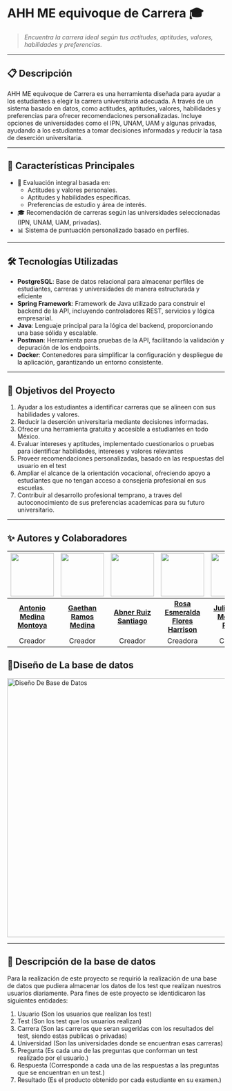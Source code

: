# **AHH ME equivoque de Carrera** 🎓  
> _Encuentra la carrera ideal según tus actitudes, aptitudes, valores, habilidades y preferencias._

---

## 📋 **Descripción**  
AHH ME equivoque de Carrera es una herramienta diseñada para ayudar a los estudiantes a elegir la carrera universitaria adecuada. A través de un sistema basado en datos,  como actitudes, aptitudes, valores, habilidades y preferencias para ofrecer recomendaciones personalizadas. Incluye opciones de universidades como el IPN, UNAM, UAM y algunas privadas, ayudando a los estudiantes a tomar decisiones informadas y reducir la tasa de deserción universitaria.

---

## 🚀 **Características Principales**  
- 🧠 Evaluación integral basada en:
  - Actitudes y valores personales.
  - Aptitudes y habilidades específicas.
  - Preferencias de estudio y área de interés.
- 🎓 Recomendación de carreras según las universidades seleccionadas (IPN, UNAM, UAM, privadas).
- 📊 Sistema de puntuación personalizado basado en perfiles.

---

## 🛠️ **Tecnologías Utilizadas**  
- **PostgreSQL**: Base de datos relacional para almacenar perfiles de estudiantes, carreras y universidades de manera estructurada y eficiente  
- **Spring Framework**: Framework de Java utilizado para construir el backend de la API, incluyendo controladores REST, servicios y lógica empresarial.
- **Java**: Lenguaje principal para la lógica del backend, proporcionando una base sólida y escalable.
- **Postman**: Herramienta para pruebas de la API, facilitando la validación y depuración de los endpoints. 
- **Docker**: Contenedores para simplificar la configuración y despliegue de la aplicación, garantizando un entorno consistente.

---


## 🎯 **Objetivos del Proyecto**  
1. Ayudar a los estudiantes a identificar carreras que se alineen con sus habilidades y valores.  
2. Reducir la deserción universitaria mediante decisiones informadas.  
3. Ofrecer una herramienta gratuita y accesible a estudiantes en todo México.
4. Evaluar intereses y aptitudes, implementado cuestionarios o pruebas para identificar habilidades, intereses y valores relevantes
5. Proveer recomendaciones personalizadas, basado en las respuestas del usuario en el test
6. Ampliar el alcance de la orientación vocacional, ofreciendo apoyo a estudiantes que no tengan acceso a consejería profesional en sus escuelas.
7. Contribuir al desarrollo profesional temprano, a traves del autoconocimiento de sus preferencias academicas para su futuro universitario.

---
## ✨ **Autores y Colaboradores**  

| <img src="https://github.com/Tony0619-29.png" width="100" /> | <img src="https://github.com/gramos-GH.png" width="100" /> | <img src="https://github.com/AbnerR72.png" width="100" /> | <img src="https://github.com/EsmeraraldaFlores.png" width="100" /> | <img src="https://github.com/Yulsuwu.png" width="100" /> |<img src="https://github.com/Andu890.png" width="100" />|
|:---:|:---:|:---:|:---:|:---:|:---:|
| **[Antonio Medina Montoya](https://github.com/Tony0619-29)** | **[Gaethan Ramos Medina](https://github.com/gramos-GH)** | **[Abner Ruiz Santiago](https://github.com/AbnerR72)** | **[Rosa Esmeralda Flores Harrison](https://github.com/EsmeraraldaFlores)** | **[Julio Cesar Medrano Reyes](https://github.com/Yulsuwu)** |**[Andres Daniel García Brizuela](https://github.com/Andu890)**|
| Creador | Creador | Creador | Creadora | Creador |Creador|

## 💾**Diseño de La base de datos** 
<img src="AHHHMeEquivoqueDeCarrera_Diseño.jpg" alt="Diseño De Base de Datos" width="600">

---
## 📄 **Descripción de la base de datos**
Para la realización de este proyecto se requirió la realización de una base de datos que pudiera almacenar los datos de los test que realizan nuestros usuarios diariamente. Para fines de este proyecto se identidicaron las siguientes entidades:

1. Usuario     (Son los usuarios que realizan los test)
2. Test        (Son los test que los usuarios realizan)
3. Carrera     (Son las carreras que seran sugeridas con los resultados del test, siendo estas publicas o privadas)
4. Universidad (Son las universidades donde se encuentran esas carreras)
5. Pregunta (Es cada una de las preguntas que conforman un test realizado por el usuario.)
6. Respuesta (Corresponde a cada una de las respuestas a las preguntas que se encuentran en un test.)
7. Resultado (Es el producto obtenido por cada estudiante en su examen.)

